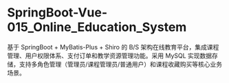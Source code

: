 # SpringBoot-Vue-015_Online_Education_System
基于 SpringBoot + MyBatis-Plus + Shiro 的 B/S 架构在线教育平台，集成课程管理、用户权限体系、支付订单和教学资源管理功能。采用 MySQL 实现数据存储，支持多角色管理（管理员/课程管理员/普通用户）和课程收藏购买等核心业务场景。
